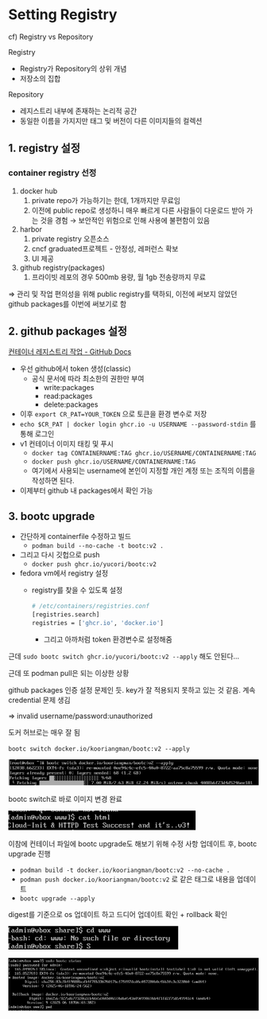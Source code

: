 # Setting Registry

cf) Registry vs Repository

Registry

- Registry가 Repository의 상위 개념
- 저장소의 집합

Repository

- 레지스트리 내부에 존재하는 논리적 공간
- 동일한 이름을 가지지만 태그 및 버전이 다른 이미지들의 컬렉션

## 1. registry 설정

### container registry 선정

1. docker hub
    1. private repo가 가능하기는 한데, 1개까지만 무료임
    2. 이전에 public repo로 생성하니 매우 빠르게 다른 사람들이 다운로드 받아 가는 것을 경험 → 보안적인 위험으로 인해 사용에 불편함이 있음
2. harbor
    1. private registry 오픈소스
    2. cncf graduated프로젝트 - 안정성, 레퍼런스 확보
    3. UI 제공
3. github registry(packages)
    1. 프라이빗 레포의 경우 500mb 용량, 월 1gb 전송량까지 무료

⇒ 관리 및 작업 편의성을 위해 public registry를 택하되, 이전에 써보지 않았던 github packages를 이번에 써보기로 함

## 2. github packages 설정

[컨테이너 레지스트리 작업 - GitHub Docs](https://docs.github.com/ko/packages/working-with-a-github-packages-registry/working-with-the-container-registry)

- 우선 github에서 token 생성(classic)
  - 공식 문서에 따라 최소한의 권한만 부여
    - write:packages
    - read:packages
    - delete:packages
- 이후 `export CR_PAT=YOUR_TOKEN` 으로 토큰을 환경 변수로 저장
- `echo $CR_PAT | docker login ghcr.io -u USERNAME --password-stdin` 를 통해 로그인
- v1 컨테이너 이미지 태킹 및 푸시
  - `docker tag CONTAINERNAME:TAG ghcr.io/USERNAME/CONTAINERNAME:TAG`
  - `docker push ghcr.io/USERNAME/CONTAINERNAME:TAG`
  - 여기에서 사용되는 username에 본인이 지정할 개인 계정 또는 조직의 이름을 작성하면 된다.
- 이제부터 github 내 packages에서 확인 가능

## 3. bootc upgrade

- 간단하게 containerfile 수정하고 빌드
  - `podman build --no-cache -t bootc:v2 .`
- 그리고 다시 깃헙으로 push
  - `docker push ghcr.io/yucori/bootc:v2`
- fedora vm에서 registry 설정
  - registry를 찾을 수 있도록 설정

    ```bash
    # /etc/containers/registries.conf
    [registries.search]
    registries = ['ghcr.io', 'docker.io']
    ```

    - 그리고 아까처럼 token 환경변수로 설정해줌

근데 `sudo bootc switch ghcr.io/yucori/bootc:v2 --apply` 해도 안된다...

근데 또 podman pull은 되는 이상한 상황

github packages 인증 설정 문제인 듯. key가 잘 적용되지 못하고 있는 것 같음. 계속 credential 문제 생김

⇒ invalid username/password:unauthorized

도커 허브로는 매우 잘 됨

`bootc switch docker.io/kooriangman/bootc:v2 --apply`

![alt text](1.png)

bootc switch로 바로 이미지 변경 완료

![alt text](2.png)

이참에 컨테이너 파일에 bootc upgrade도 해보기 위해 수정 사항 업데이트 후, bootc upgrade 진행

- `podman build -t docker.io/kooriangman/bootc:v2 --no-cache .`
- `podman push docker.io/kooriangman/bootc:v2` 로 같은 태그로 내용을 업데이트
- `bootc upgrade --apply`

digest를 기준으로 os 업데이트 하고 드디어 업데이트 확인 + rollback 확인

![alt text](3.png)

![alt text](4.png)
